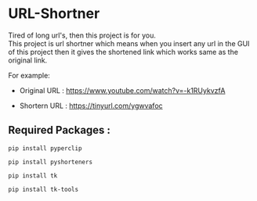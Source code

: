 # URL-Shortner

Tired of long url's, then this project is for you.<br>
This project is url shortner which means when you insert any url in the GUI of this project then it gives the shortened link which works same as the original link.

For example:
* Original URL : 
          https://www.youtube.com/watch?v=-k1RUykvzfA

* Shortern URL :
          https://tinyurl.com/ygwvafoc
          
## Required Packages :
```
pip install pyperclip
```
```
pip install pyshorteners
```
```
pip install tk
```
```
pip install tk-tools
```
